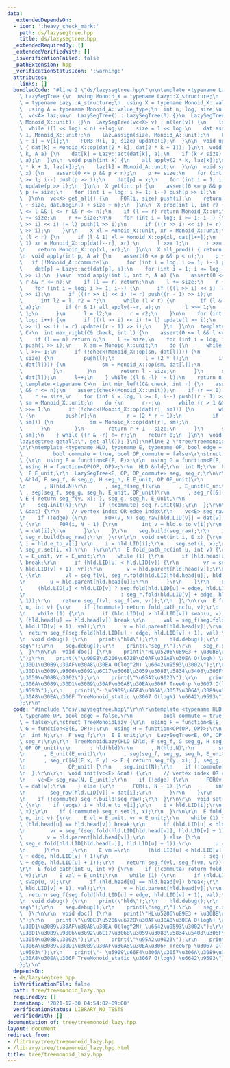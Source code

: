 ```yaml
---
data:
  _extendedDependsOn:
  - icon: ':heavy_check_mark:'
    path: ds/lazysegtree.hpp
    title: ds/lazysegtree.hpp
  _extendedRequiredBy: []
  _extendedVerifiedWith: []
  _isVerificationFailed: false
  _pathExtension: hpp
  _verificationStatusIcon: ':warning:'
  attributes:
    links: []
  bundledCode: "#line 2 \"ds/lazysegtree.hpp\"\n\ntemplate <typename Lazy>\nstruct\
    \ LazySegTree {\n  using Monoid_X = typename Lazy::X_structure;\n  using Monoid_A\
    \ = typename Lazy::A_structure;\n  using X = typename Monoid_X::value_type;\n\
    \  using A = typename Monoid_A::value_type;\n  int n, log, size;\n  vc<X> dat;\n\
    \  vc<A> laz;\n\n  LazySegTree() : LazySegTree(0) {}\n  LazySegTree(int n) : LazySegTree(vc<X>(n,\
    \ Monoid_X::unit)) {}\n  LazySegTree(vc<X> v) : n(len(v)) {\n    log = 1;\n  \
    \  while ((1 << log) < n) ++log;\n    size = 1 << log;\n    dat.assign(size <<\
    \ 1, Monoid_X::unit);\n    laz.assign(size, Monoid_A::unit);\n    FOR(i, n) dat[size\
    \ + i] = v[i];\n    FOR3_R(i, 1, size) update(i);\n  }\n\n  void update(int k)\
    \ { dat[k] = Monoid_X::op(dat[2 * k], dat[2 * k + 1]); }\n\n  void all_apply(int\
    \ k, A a) {\n    dat[k] = Lazy::act(dat[k], a);\n    if (k < size) laz[k] = Monoid_A::op(laz[k],\
    \ a);\n  }\n\n  void push(int k) {\n    all_apply(2 * k, laz[k]);\n    all_apply(2\
    \ * k + 1, laz[k]);\n    laz[k] = Monoid_A::unit;\n  }\n\n  void set(int p, X\
    \ x) {\n    assert(0 <= p && p < n);\n    p += size;\n    for (int i = log; i\
    \ >= 1; i--) push(p >> i);\n    dat[p] = x;\n    for (int i = 1; i <= log; i++)\
    \ update(p >> i);\n  }\n\n  X get(int p) {\n    assert(0 <= p && p < n);\n   \
    \ p += size;\n    for (int i = log; i >= 1; i--) push(p >> i);\n    return dat[p];\n\
    \  }\n\n  vc<X> get_all() {\n    FOR(i, size) push(i);\n    return {dat.begin()\
    \ + size, dat.begin() + size + n};\n  }\n\n  X prod(int l, int r) {\n    assert(0\
    \ <= l && l <= r && r <= n);\n    if (l == r) return Monoid_X::unit;\n\n    l\
    \ += size;\n    r += size;\n\n    for (int i = log; i >= 1; i--) {\n      if (((l\
    \ >> i) << i) != l) push(l >> i);\n      if (((r >> i) << i) != r) push((r - 1)\
    \ >> i);\n    }\n\n    X xl = Monoid_X::unit, xr = Monoid_X::unit;\n    while\
    \ (l < r) {\n      if (l & 1) xl = Monoid_X::op(xl, dat[l++]);\n      if (r &\
    \ 1) xr = Monoid_X::op(dat[--r], xr);\n      l >>= 1;\n      r >>= 1;\n    }\n\
    \n    return Monoid_X::op(xl, xr);\n  }\n\n  X all_prod() { return dat[1]; }\n\
    \n  void apply(int p, A a) {\n    assert(0 <= p && p < n);\n    p += size;\n \
    \   if (!Monoid_A::commute)\n      for (int i = log; i >= 1; i--) push(p >> i);\n\
    \    dat[p] = Lazy::act(dat[p], a);\n    for (int i = 1; i <= log; i++) update(p\
    \ >> i);\n  }\n\n  void apply(int l, int r, A a) {\n    assert(0 <= l && l <=\
    \ r && r <= n);\n    if (l == r) return;\n\n    l += size;\n    r += size;\n\n\
    \    for (int i = log; i >= 1; i--) {\n      if (((l >> i) << i) != l) push(l\
    \ >> i);\n      if (((r >> i) << i) != r) push((r - 1) >> i);\n    }\n\n    {\n\
    \      int l2 = l, r2 = r;\n      while (l < r) {\n        if (l & 1) all_apply(l++,\
    \ a);\n        if (r & 1) all_apply(--r, a);\n        l >>= 1;\n        r >>=\
    \ 1;\n      }\n      l = l2;\n      r = r2;\n    }\n\n    for (int i = 1; i <=\
    \ log; i++) {\n      if (((l >> i) << i) != l) update(l >> i);\n      if (((r\
    \ >> i) << i) != r) update((r - 1) >> i);\n    }\n  }\n\n  template <typename\
    \ C>\n  int max_right(C& check, int l) {\n    assert(0 <= l && l <= n);\n    assert(check(Monoid_X::unit));\n\
    \    if (l == n) return n;\n    l += size;\n    for (int i = log; i >= 1; i--)\
    \ push(l >> i);\n    X sm = Monoid_X::unit;\n    do {\n      while (l % 2 == 0)\
    \ l >>= 1;\n      if (!check(Monoid_X::op(sm, dat[l]))) {\n        while (l <\
    \ size) {\n          push(l);\n          l = (2 * l);\n          if (check(Monoid_X::op(sm,\
    \ dat[l]))) {\n            sm = Monoid_X::op(sm, dat[l]);\n            l++;\n\
    \          }\n        }\n        return l - size;\n      }\n      sm = Monoid_X::op(sm,\
    \ dat[l]);\n      l++;\n    } while ((l & -l) != l);\n    return n;\n  }\n\n \
    \ template <typename C>\n  int min_left(C& check, int r) {\n    assert(0 <= r\
    \ && r <= n);\n    assert(check(Monoid_X::unit));\n    if (r == 0) return 0;\n\
    \    r += size;\n    for (int i = log; i >= 1; i--) push((r - 1) >> i);\n    X\
    \ sm = Monoid_X::unit;\n    do {\n      r--;\n      while (r > 1 && (r % 2)) r\
    \ >>= 1;\n      if (!check(Monoid_X::op(dat[r], sm))) {\n        while (r < size)\
    \ {\n          push(r);\n          r = (2 * r + 1);\n          if (check(Monoid_X::op(dat[r],\
    \ sm))) {\n            sm = Monoid_X::op(dat[r], sm);\n            r--;\n    \
    \      }\n        }\n        return r + 1 - size;\n      }\n      sm = Monoid_X::op(dat[r],\
    \ sm);\n    } while ((r & -r) != r);\n    return 0;\n  }\n\n  void debug() { print(\"\
    lazysegtree getall:\", get_all()); }\n};\n#line 2 \"tree/treemonoid_lazy.hpp\"\
    \n\r\ntemplate <typename HLD, typename E, typename OP, bool edge = false,\r\n\
    \          bool commute = true, bool OP_commute = false>\r\nstruct TreeMonoidLazy\
    \ {\r\n  using F = function<E(E, E)>;\r\n  using G = function<E(E, OP)>;\r\n \
    \ using H = function<OP(OP, OP)>;\r\n  HLD &hld;\r\n  int N;\r\n  F seg_f;\r\n\
    \  E E_unit;\r\n  LazySegTree<E, OP, OP_commute> seg, seg_r;\r\n\r\n  TreeMonoidLazy(HLD\
    \ &hld, F seg_f, G seg_g, H seg_h, E E_unit, OP OP_unit)\r\n      : hld(hld)\r\
    \n      , N(hld.N)\r\n      , seg_f(seg_f)\r\n      , E_unit(E_unit)\r\n     \
    \ , seg(seg_f, seg_g, seg_h, E_unit, OP_unit)\r\n      , seg_r([&](E x, E y) ->\
    \ E { return seg_f(y, x); }, seg_g, seg_h, E_unit,\r\n              OP_unit) {\r\
    \n    seg.init(N);\r\n    if (!commute) seg_r.init(N);\r\n  };\r\n\r\n  void init(vc<E>\
    \ &dat) {\r\n    // vertex index OR edge index\r\n    vc<E> seg_raw(N, E_unit);\r\
    \n    if (!edge) {\r\n      FOR(v, N) seg_raw[hld.LID[v]] = dat[v];\r\n    } else\
    \ {\r\n      FOR(i, N - 1) {\r\n        int v = hld.e_to_v[i];\r\n        seg_raw[hld.LID[v]]\
    \ = dat[i];\r\n      }\r\n    }\r\n    seg.build(seg_raw);\r\n    if (!commute)\
    \ seg_r.build(seg_raw);\r\n  }\r\n\r\n  void set(int i, E x) {\r\n    if (edge)\
    \ i = hld.e_to_v[i];\r\n    i = hld.LID[i];\r\n    seg.set(i, x);\r\n    if (!commute)\
    \ seg_r.set(i, x);\r\n  }\r\n\r\n  E fold_path_nc(int u, int v) {\r\n    E vl\
    \ = E_unit, vr = E_unit;\r\n    while (1) {\r\n      if (hld.head[u] == hld.head[v])\
    \ break;\r\n      if (hld.LID[u] < hld.LID[v]) {\r\n        vr = seg_f(seg.fold(hld.LID[hld.head[v]],\
    \ hld.LID[v] + 1), vr);\r\n        v = hld.parent[hld.head[v]];\r\n      } else\
    \ {\r\n        vl = seg_f(vl, seg_r.fold(hld.LID[hld.head[u]], hld.LID[u] + 1));\r\
    \n        u = hld.parent[hld.head[u]];\r\n      }\r\n    }\r\n    E vm =\r\n \
    \     (hld.LID[u] < hld.LID[v] ? seg.fold(hld.LID[u] + edge, hld.LID[v] + 1)\r\
    \n                               : seg_r.fold(hld.LID[v] + edge, hld.LID[u] +\
    \ 1));\r\n    return seg_f(vl, seg_f(vm, vr));\r\n  }\r\n\r\n  E fold_path(int\
    \ u, int v) {\r\n    if (!commute) return fold_path_nc(u, v);\r\n    E val = E_unit;\r\
    \n    while (1) {\r\n      if (hld.LID[u] > hld.LID[v]) swap(u, v);\r\n      if\
    \ (hld.head[u] == hld.head[v]) break;\r\n      val = seg_f(seg.fold(hld.LID[hld.head[v]],\
    \ hld.LID[v] + 1), val);\r\n      v = hld.parent[hld.head[v]];\r\n    }\r\n  \
    \  return seg_f(seg.fold(hld.LID[u] + edge, hld.LID[v] + 1), val);\r\n  }\r\n\r\
    \n  void debug() {\r\n    print(\"hld\");\r\n    hld.debug();\r\n    print(\"\
    seg\");\r\n    seg.debug();\r\n    print(\"seg_r\");\r\n    seg_r.debug();\r\n\
    \  }\r\n\r\n  void doc() {\r\n    print(\"HL\u5206\u89E3 + \u30BB\u30B0\u6728\u3002\
    \");\r\n    print(\"\u90E8\u5206\u6728\u30AF\u30A8\u30EA O(logN) \u6642\u9593\u3001\
    \u30D1\u30B9\u30AF\u30A8\u30EA O(log^2N) \u6642\u9593\u3002\");\r\n    print(\"\
    \u30D1\u30B9\u9806\u3092\u6C17\u306B\u3059\u308B\u5834\u5408\u306F\u3001commute=false\u3068\
    \u3059\u308B\u3002\");\r\n    print(\"\u95A2\u9023\");\r\n    print(\"- \u7FA4\
    \u306A\u3089\u30D1\u30B9\u30AF\u30A8\u30EA\u306F TreeGrp \u3067 O(logN) \u6642\
    \u9593\");\r\n    print(\"- \u5909\u66F4\u306A\u3057\u306A\u3089\u30D1\u30B9\u30AF\
    \u30A8\u30EA\u306F TreeMonoid_static \u3067 O(logN) \u6642\u9593\");\r\n  }\r\n\
    };\r\n"
  code: "#include \"ds/lazysegtree.hpp\"\r\n\r\ntemplate <typename HLD, typename E,\
    \ typename OP, bool edge = false,\r\n          bool commute = true, bool OP_commute\
    \ = false>\r\nstruct TreeMonoidLazy {\r\n  using F = function<E(E, E)>;\r\n  using\
    \ G = function<E(E, OP)>;\r\n  using H = function<OP(OP, OP)>;\r\n  HLD &hld;\r\
    \n  int N;\r\n  F seg_f;\r\n  E E_unit;\r\n  LazySegTree<E, OP, OP_commute> seg,\
    \ seg_r;\r\n\r\n  TreeMonoidLazy(HLD &hld, F seg_f, G seg_g, H seg_h, E E_unit,\
    \ OP OP_unit)\r\n      : hld(hld)\r\n      , N(hld.N)\r\n      , seg_f(seg_f)\r\
    \n      , E_unit(E_unit)\r\n      , seg(seg_f, seg_g, seg_h, E_unit, OP_unit)\r\
    \n      , seg_r([&](E x, E y) -> E { return seg_f(y, x); }, seg_g, seg_h, E_unit,\r\
    \n              OP_unit) {\r\n    seg.init(N);\r\n    if (!commute) seg_r.init(N);\r\
    \n  };\r\n\r\n  void init(vc<E> &dat) {\r\n    // vertex index OR edge index\r\
    \n    vc<E> seg_raw(N, E_unit);\r\n    if (!edge) {\r\n      FOR(v, N) seg_raw[hld.LID[v]]\
    \ = dat[v];\r\n    } else {\r\n      FOR(i, N - 1) {\r\n        int v = hld.e_to_v[i];\r\
    \n        seg_raw[hld.LID[v]] = dat[i];\r\n      }\r\n    }\r\n    seg.build(seg_raw);\r\
    \n    if (!commute) seg_r.build(seg_raw);\r\n  }\r\n\r\n  void set(int i, E x)\
    \ {\r\n    if (edge) i = hld.e_to_v[i];\r\n    i = hld.LID[i];\r\n    seg.set(i,\
    \ x);\r\n    if (!commute) seg_r.set(i, x);\r\n  }\r\n\r\n  E fold_path_nc(int\
    \ u, int v) {\r\n    E vl = E_unit, vr = E_unit;\r\n    while (1) {\r\n      if\
    \ (hld.head[u] == hld.head[v]) break;\r\n      if (hld.LID[u] < hld.LID[v]) {\r\
    \n        vr = seg_f(seg.fold(hld.LID[hld.head[v]], hld.LID[v] + 1), vr);\r\n\
    \        v = hld.parent[hld.head[v]];\r\n      } else {\r\n        vl = seg_f(vl,\
    \ seg_r.fold(hld.LID[hld.head[u]], hld.LID[u] + 1));\r\n        u = hld.parent[hld.head[u]];\r\
    \n      }\r\n    }\r\n    E vm =\r\n      (hld.LID[u] < hld.LID[v] ? seg.fold(hld.LID[u]\
    \ + edge, hld.LID[v] + 1)\r\n                               : seg_r.fold(hld.LID[v]\
    \ + edge, hld.LID[u] + 1));\r\n    return seg_f(vl, seg_f(vm, vr));\r\n  }\r\n\
    \r\n  E fold_path(int u, int v) {\r\n    if (!commute) return fold_path_nc(u,\
    \ v);\r\n    E val = E_unit;\r\n    while (1) {\r\n      if (hld.LID[u] > hld.LID[v])\
    \ swap(u, v);\r\n      if (hld.head[u] == hld.head[v]) break;\r\n      val = seg_f(seg.fold(hld.LID[hld.head[v]],\
    \ hld.LID[v] + 1), val);\r\n      v = hld.parent[hld.head[v]];\r\n    }\r\n  \
    \  return seg_f(seg.fold(hld.LID[u] + edge, hld.LID[v] + 1), val);\r\n  }\r\n\r\
    \n  void debug() {\r\n    print(\"hld\");\r\n    hld.debug();\r\n    print(\"\
    seg\");\r\n    seg.debug();\r\n    print(\"seg_r\");\r\n    seg_r.debug();\r\n\
    \  }\r\n\r\n  void doc() {\r\n    print(\"HL\u5206\u89E3 + \u30BB\u30B0\u6728\u3002\
    \");\r\n    print(\"\u90E8\u5206\u6728\u30AF\u30A8\u30EA O(logN) \u6642\u9593\u3001\
    \u30D1\u30B9\u30AF\u30A8\u30EA O(log^2N) \u6642\u9593\u3002\");\r\n    print(\"\
    \u30D1\u30B9\u9806\u3092\u6C17\u306B\u3059\u308B\u5834\u5408\u306F\u3001commute=false\u3068\
    \u3059\u308B\u3002\");\r\n    print(\"\u95A2\u9023\");\r\n    print(\"- \u7FA4\
    \u306A\u3089\u30D1\u30B9\u30AF\u30A8\u30EA\u306F TreeGrp \u3067 O(logN) \u6642\
    \u9593\");\r\n    print(\"- \u5909\u66F4\u306A\u3057\u306A\u3089\u30D1\u30B9\u30AF\
    \u30A8\u30EA\u306F TreeMonoid_static \u3067 O(logN) \u6642\u9593\");\r\n  }\r\n\
    };\r\n"
  dependsOn:
  - ds/lazysegtree.hpp
  isVerificationFile: false
  path: tree/treemonoid_lazy.hpp
  requiredBy: []
  timestamp: '2021-12-30 04:54:02+09:00'
  verificationStatus: LIBRARY_NO_TESTS
  verifiedWith: []
documentation_of: tree/treemonoid_lazy.hpp
layout: document
redirect_from:
- /library/tree/treemonoid_lazy.hpp
- /library/tree/treemonoid_lazy.hpp.html
title: tree/treemonoid_lazy.hpp
---
```

